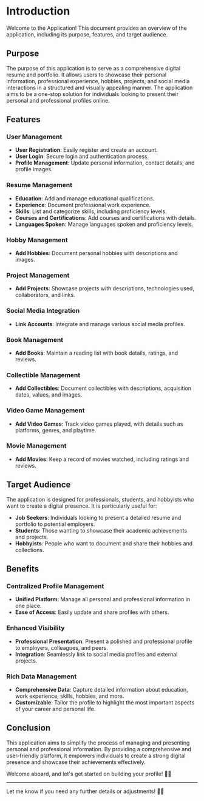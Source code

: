 # Introduction

Welcome to the Application! This document provides an overview of the application, including its purpose, features, and target audience.

## Purpose

The purpose of this application is to serve as a comprehensive digital resume and portfolio. It allows users to showcase their personal information, professional experience, hobbies, projects, and social media interactions in a structured and visually appealing manner. The application aims to be a one-stop solution for individuals looking to present their personal and professional profiles online.

## Features

### User Management
- **User Registration**: Easily register and create an account.
- **User Login**: Secure login and authentication process.
- **Profile Management**: Update personal information, contact details, and profile images.

### Resume Management
- **Education**: Add and manage educational qualifications.
- **Experience**: Document professional work experience.
- **Skills**: List and categorize skills, including proficiency levels.
- **Courses and Certifications**: Add courses and certifications with details.
- **Languages Spoken**: Manage languages spoken and proficiency levels.

### Hobby Management
- **Add Hobbies**: Document personal hobbies with descriptions and images.

### Project Management
- **Add Projects**: Showcase projects with descriptions, technologies used, collaborators, and links.

### Social Media Integration
- **Link Accounts**: Integrate and manage various social media profiles.

### Book Management
- **Add Books**: Maintain a reading list with book details, ratings, and reviews.

### Collectible Management
- **Add Collectibles**: Document collectibles with descriptions, acquisition dates, values, and images.

### Video Game Management
- **Add Video Games**: Track video games played, with details such as platforms, genres, and playtime.

### Movie Management
- **Add Movies**: Keep a record of movies watched, including ratings and reviews.

## Target Audience

The application is designed for professionals, students, and hobbyists who want to create a digital presence. It is particularly useful for:
- **Job Seekers**: Individuals looking to present a detailed resume and portfolio to potential employers.
- **Students**: Those wanting to showcase their academic achievements and projects.
- **Hobbyists**: People who want to document and share their hobbies and collections.

## Benefits

### Centralized Profile Management
- **Unified Platform**: Manage all personal and professional information in one place.
- **Ease of Access**: Easily update and share profiles with others.

### Enhanced Visibility
- **Professional Presentation**: Present a polished and professional profile to employers, colleagues, and peers.
- **Integration**: Seamlessly link to social media profiles and external projects.

### Rich Data Management
- **Comprehensive Data**: Capture detailed information about education, work experience, skills, hobbies, and more.
- **Customizable**: Tailor the profile to highlight the most important aspects of your career and personal life.

## Conclusion

This application aims to simplify the process of managing and presenting personal and professional information. By providing a comprehensive and user-friendly platform, it empowers individuals to create a strong digital presence and showcase their achievements effectively.

Welcome aboard, and let's get started on building your profile! 🚀📄

---

Let me know if you need any further details or adjustments! 🌟📄
